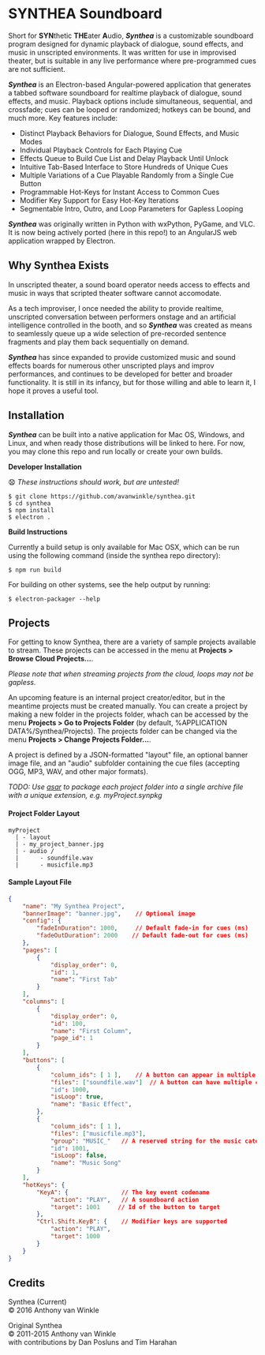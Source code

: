 # SYNTHEA Soundboard

Short for **SYN**thetic **THE**ater **A**udio, ***Synthea*** is a customizable soundboard program designed for dynamic playback of
dialogue, sound effects, and music in unscripted environments. It was written for use in improvised theater, but
is suitable in any live performance where pre-programmed cues are not sufficient.

***Synthea*** is an Electron-based Angular-powered application that generates a tabbed software soundboard for realtime playback of dialogue,
sound effects, and music. Playback options include simultaneous, sequential, and crossfade; cues can be looped or
randomized; hotkeys can be bound, and much more. Key features include:

 - Distinct Playback Behaviors for Dialogue, Sound Effects, and Music Modes
 - Individual Playback Controls for Each Playing Cue
 - Effects Queue to Build Cue List and Delay Playback Until Unlock
 - Intuitive Tab-Based Interface to Store Hundreds of Unique Cues
 - Multiple Variations of a Cue Playable Randomly from a Single Cue Button
 - Programmable Hot-Keys for Instant Access to Common Cues
 - Modifier Key Support for Easy Hot-Key Iterations
 - Segmentable Intro, Outro, and Loop Parameters for Gapless Looping

***Synthea*** was originally written in Python with wxPython, PyGame, and VLC. It is
now being actively ported (here in this repo!) to an AngularJS web application wrapped by Electron.

## Why Synthea Exists

In unscripted theater, a sound board operator needs access to effects and music in ways that
scripted theater software cannot accomodate.

As a tech improviser, I once needed the ability to provide realtime, unscripted conversation
between performers onstage and an artificial intelligence controlled in the booth, and so ***Synthea*** was
created as means to seamlessly queue up a wide selection of pre-recorded sentence fragments and play them
back sequentially on demand.

***Synthea*** has since expanded to provide customized music and sound effects boards for numerous other
unscripted plays and improv performances, and continues to be developed for better and broader functionality.
It is still in its infancy, but for those willing and able to learn it, I hope it proves a useful tool.


## Installation

***Synthea*** can be built into a native application for Mac OS, Windows, and Linux, and when ready
those distributions will be linked to here. For now, you may clone this repo and run locally
or create your own builds.

**Developer Installation**

:anguished: _These instructions should work, but are untested!_
```
$ git clone https://github.com/avanwinkle/synthea.git
$ cd synthea
$ npm install
$ electron .
```

**Build Instructions**

Currently a build setup is only available for Mac OSX, which can be run using the following command (inside the synthea repo directory):

```$ npm run build```

For building on other systems, see the help output by running:

```$ electron-packager --help```

## Projects

For getting to know Synthea, there are a variety of sample projects available to stream. These
projects can be accessed in the menu at **Projects > Browse Cloud Projects...**.

_Please note that when streaming projects from the cloud, loops may not be gapless._

An upcoming feature is an internal project creator/editor, but in the meantime projects
must be created manually. You can create a project by making a new folder in the projects folder, whach can be accessed by the menu **Projects > Go to Projects Folder** (by default, %APPLICATION DATA%/Synthea/Projects). The projects folder can be changed via the menu **Projects > Change Projects Folder...**.

A project is defined by a JSON-formatted "layout" file, an optional banner image file, and an "audio" subfolder containing the cue files (accepting OGG, MP3, WAV, and other major formats).

_TODO: Use [asar](https://www.npmjs.com/package/asar) to package each project folder into a single archive file with a unique extension, e.g. myProject.synpkg_

#### Project Folder Layout
```
myProject
  | - layout
  | - my_project_banner.jpg
  | - audio /
  |      - soundfile.wav
  |      - musicfile.mp3
```

#### Sample Layout File

```JSON
{
    "name": "My Synthea Project",
    "bannerImage": "banner.jpg",    // Optional image
    "config": {
        "fadeInDuration": 1000,     // Default fade-in for cues (ms)
        "fadeOutDuration": 2000    // Default fade-out for cues (ms)
    },
    "pages": [
        {
            "display_order": 0,
            "id": 1,
            "name": "First Tab"
        }
    ],
    "columns": [
        {
            "display_order": 0,
            "id": 100,
            "name": "First Column",
            "page_id": 1
        }
    ],
    "buttons": [
        {
            "column_ids": [ 1 ],    // A button can appear in multiple columns
            "files": ["soundfile.wav"]  // A button can have multiple cue files
            "id": 1000,
            "isLoop": true,
            "name": "Basic Effect",
        },
        {
            "column_ids": [ 1 ],
            "files": ["musicfile.mp3"],
            "group": "MUSIC_"   // A reserved string for the music category
            "id": 1001,
            "isLoop": false,
            "name": "Music Song"
        }
    ],
    "hotKeys": {
        "KeyA": {               // The key event codename
            "action": "PLAY",   // A soundboard action
            "target": 1001     // Id of the button to target
        },
        "Ctrl.Shift.KeyB": {    // Modifier keys are supported
            "action": "PLAY",
            "target": 1000
        }
    }
}
```


## Credits

Synthea (Current)<br/>
&copy; 2016 Anthony van Winkle

Original Synthea<br/>&copy; 2011-2015 Anthony van Winkle<br/>with contributions by Dan Posluns and Tim Harahan
